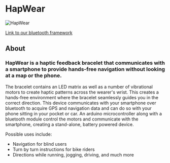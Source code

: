 HapWear
=======
![HapWear](http://i.imgur.com/NIsGjzs.jpg?1?7914)

[Link to our bluetooth framework](https://github.com/thanhhaimai/IcyRain)
## About
### HapWear is a haptic feedback bracelet that communicates with a smartphone to provide hands-free navigation without looking at a map or the phone.
The bracelet contains an LED matrix as well as a number of vibrational motors to create haptic patterns across the wearer's wrist. This creates a hands-free environment where the bracelet seamlessly guides you in the correct direction.
This device communicates with your smartphone over bluetooth to acquire GPS and navigation data and can do so with your phone sitting in your pocket or car.
An arduino microcontroller along with a bluetooth module control the motors and communicate with the smartphone, creating a stand-alone, battery powered device.

Possible uses include: 
  * Navigation for blind users 
  * Turn by turn instructions for bike riders
  * Directions while running, jogging, driving, and much more
